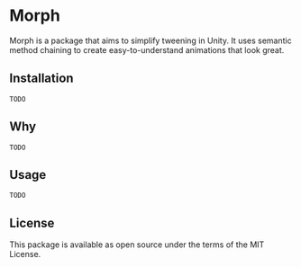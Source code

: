 # Morph

Morph is a package that aims to simplify tweening in Unity. It uses semantic method chaining to create easy-to-understand animations that look great.

## Installation

`TODO`

## Why

`TODO`

## Usage

`TODO`

## License

This package is available as open source under the terms of the MIT License.